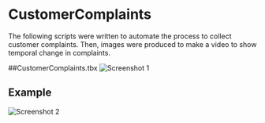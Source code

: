 # CustomerComplaints

The following scripts were written to automate the process to collect customer complaints. Then, images were produced to make a video to show temporal change in complaints.

##CustomerComplaints.tbx
![Screenshot 1](https://github.com/briankingery87/CustomerComplaints/blob/master/Toolbox_Screenshot.JPG)

## Example
![Screenshot 2](https://github.com/briankingery87/CustomerComplaints/blob/master/Screenshot.JPG)
